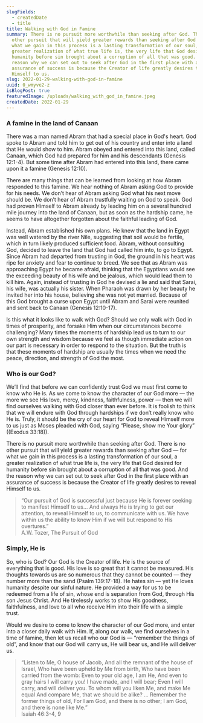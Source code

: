 ```yaml
---
slugFields:
  - createdDate
  - title
title: Walking with God in Famine
summary: There is no pursuit more worthwhile than seeking after God. There is no
  other pursuit that will yield greater rewards than seeking after God — for
  what we gain in this process is a lasting transformation of our soul, a
  greater realization of what true life is, the very life that God desired for
  humanity before sin brought about a corruption of all that was good. And the
  reason why we can set out to seek after God in the first place with an
  assurance of success is because the Creator of life greatly desires to reveal
  Himself to us.
slug: 2022-01-29-walking-with-god-in-famine
uuid: 0_wmyve2-z
isBlogPost: true
featuredImage: /uploads/walking_with_god_in_famine.jpeg
createdDate: 2022-01-29
---
```

### A famine in the land of Canaan

There was a man named Abram that had a special place in God's heart. God spoke to Abram and told him to get out of his country and enter into a land that He would show to him. Abram obeyed and entered into this land, called Canaan, which God had prepared for him and his descendants (Genesis 12:1-4). But some time after Abram had entered into this land, there came upon it a famine (Genesis 12:10).

There are many things that can be learned from looking at how Abram responded to this famine. We hear nothing of Abram asking God to provide for his needs. We don’t hear of Abram asking God what his next move should be. We don’t hear of Abram trustfully waiting on God to speak. God had proven Himself to Abram already by leading him on a several hundred mile journey into the land of Canaan, but as soon as the hardship came, he seems to have altogether forgotten about the faithful leading of God.

Instead, Abram established his own plans. He knew that the land in Egypt was well watered by the river Nile, suggesting that soil would be fertile, which in turn likely produced sufficient food. Abram, without consulting God, decided to leave the land that God had called him into, to go to Egypt. Since Abram had departed from trusting in God, the ground in his heart was ripe for anxiety and fear to continue to breed. We see that as Abram was approaching Egypt he became afraid, thinking that the Egyptians would see the exceeding beauty of his wife and be jealous, which would lead them to kill him. Again, instead of trusting in God he devised a lie and said that Sarai, his wife, was actually his sister. When Pharaoh was drawn by her beauty he invited her into his house, believing she was not yet married. Because of this God brought a curse upon Egypt until Abram and Sarai were reunited and sent back to Canaan (Genesis 12:10-17).

Is this what it looks like to walk with God? Should we only walk with God in times of prosperity, and forsake Him when our circumstances become challenging? Many times the moments of hardship lead us to turn to our own strength and wisdom because we feel as though immediate action on our part is necessary in order to respond to the situation. But the truth is that these moments of hardship are usually the times when we need the peace, direction, and strength of God the most. 

### Who is our God?

We’ll find that before we can confidently trust God we must first come to know who He is. As we come to know the character of our God more — the more we see His love, mercy, kindness, faithfulness, power — then we will find ourselves walking with God closer than ever before. It is foolish to think that we will endure with God through hardships if we don’t really know who He is. Truly, it should be the cry of our heart for God to reveal Himself more to us just as Moses pleaded with God, saying “Please, show me Your glory” ((Exodus 33:18)).

There is no pursuit more worthwhile than seeking after God. There is no other pursuit that will yield greater rewards than seeking after God — for what we gain in this process is a lasting transformation of our soul, a greater realization of what true life is, the very life that God desired for humanity before sin brought about a corruption of all that was good. And the reason why we can set out to seek after God in the first place with an assurance of success is because the Creator of life greatly desires to reveal Himself to us.

<blockquote>“Our pursuit of God is successful just because He is forever seeking to manifest Himself to us… And always He is trying to get our attention, to reveal Himself to us, to communicate with us. We have within us the ability to know Him if we will but respond to His overtures.”<footer>A.W. Tozer, The Pursuit of God</footer></blockquote>

### Simply, He is

So, who is God? Our God is the Creator of life. He is the source of everything that is good. His love is so great that it cannot be measured. His thoughts towards us are so numerous that they cannot be counted — they number more than the sand (Psalm 139:17-18). He hates sin — yet He loves humanity despite our sinful nature. He provided a way for us to be redeemed from a life of sin, whose end is separation from God, through His son Jesus Christ. And He tirelessly works to show His goodness, faithfulness, and love to all who receive Him into their life with a simple trust.

Would we desire to come to know the character of our God more, and enter into a closer daily walk with Him. If, along our walk, we find ourselves in a time of famine, then let us recall who our God is — “remember the things of old”, and know that our God will carry us, He will bear us, and He will deliver us.

<blockquote>“Listen to Me, O house of Jacob, And all the remnant of the house of Israel, Who have been upheld by Me from birth, Who have been carried from the womb: Even to your old age, I am He, And even to gray hairs I will carry you! I have made, and I will bear; Even I will carry, and will deliver you. To whom will you liken Me, and make Me equal And compare Me, that we should be alike? … Remember the former things of old, For I am God, and there is no other; I am God, and there is none like Me.”<footer>Isaiah 46:3-4, 9</footer></blockquote>
